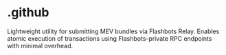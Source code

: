 # .github
Lightweight utility for submitting MEV bundles via Flashbots Relay. Enables atomic execution of transactions using Flashbots-private RPC endpoints with minimal overhead.
